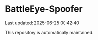 # BattleEye-Spoofer

Last updated: 2025-06-25 00:42:40

This repository is automatically maintained.

